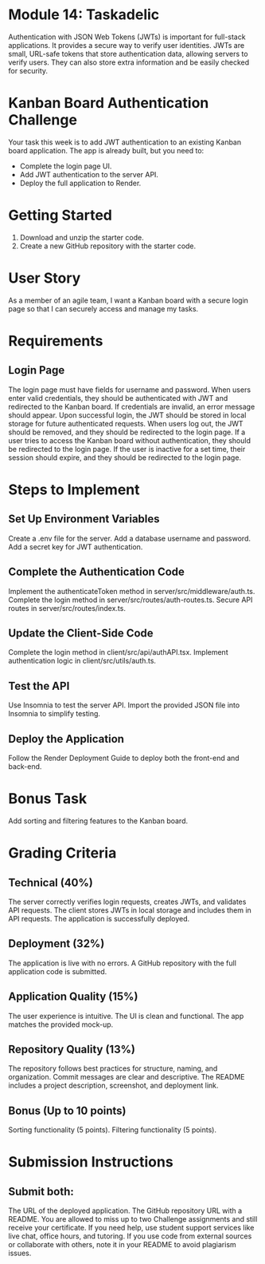 # Module 14: Taskadelic
Authentication with JSON Web Tokens (JWTs) is important for full-stack applications. It provides a secure way to verify user identities. JWTs are small, URL-safe tokens that store authentication data, allowing servers to verify users. They can also store extra information and be easily checked for security.

# Kanban Board Authentication Challenge
Your task this week is to add JWT authentication to an existing Kanban board application. The app is already built, but you need to:
- Complete the login page UI.
- Add JWT authentication to the server API.
- Deploy the full application to Render.

# Getting Started
1. Download and unzip the starter code.
2. Create a new GitHub repository with the starter code.

# User Story
As a member of an agile team, I want a Kanban board with a secure login page so that I can securely access and manage my tasks.

# Requirements

## Login Page
The login page must have fields for username and password.
When users enter valid credentials, they should be authenticated with JWT and redirected to the Kanban board.
If credentials are invalid, an error message should appear.
Upon successful login, the JWT should be stored in local storage for future authenticated requests.
When users log out, the JWT should be removed, and they should be redirected to the login page.
If a user tries to access the Kanban board without authentication, they should be redirected to the login page.
If the user is inactive for a set time, their session should expire, and they should be redirected to the login page.

# Steps to Implement

## Set Up Environment Variables


Create a .env file for the server.
Add a database username and password.
Add a secret key for JWT authentication.

## Complete the Authentication Code


Implement the authenticateToken method in server/src/middleware/auth.ts.
Complete the login method in server/src/routes/auth-routes.ts.
Secure API routes in server/src/routes/index.ts.

## Update the Client-Side Code


Complete the login method in client/src/api/authAPI.tsx.
Implement authentication logic in client/src/utils/auth.ts.

## Test the API


Use Insomnia to test the server API.
Import the provided JSON file into Insomnia to simplify testing.

## Deploy the Application


Follow the Render Deployment Guide to deploy both the front-end and back-end.

# Bonus Task
Add sorting and filtering features to the Kanban board.

# Grading Criteria

## Technical (40%)
The server correctly verifies login requests, creates JWTs, and validates API requests.
The client stores JWTs in local storage and includes them in API requests.
The application is successfully deployed.

## Deployment (32%)
The application is live with no errors.
A GitHub repository with the full application code is submitted.

## Application Quality (15%)
The user experience is intuitive.
The UI is clean and functional.
The app matches the provided mock-up.

## Repository Quality (13%)
The repository follows best practices for structure, naming, and organization.
Commit messages are clear and descriptive.
The README includes a project description, screenshot, and deployment link.

## Bonus (Up to 10 points)
Sorting functionality (5 points).
Filtering functionality (5 points).

# Submission Instructions

## Submit both:
The URL of the deployed application.
The GitHub repository URL with a README.
You are allowed to miss up to two Challenge assignments and still receive your certificate. If you need help, use student support services like live chat, office hours, and tutoring.
If you use code from external sources or collaborate with others, note it in your README to avoid plagiarism issues.


